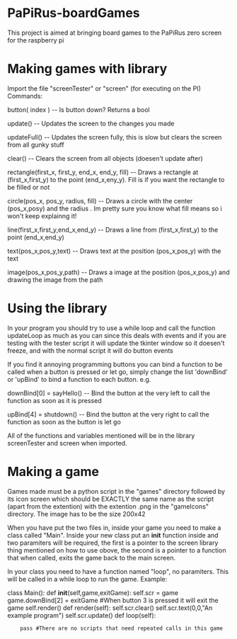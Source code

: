 # PaPiRus-boardGames
This project is aimed at bringing board games to the PaPiRus zero screen for the raspberry pi

# Making games with library

Import the file "screenTester" or "screen" (for executing on the PI)
Commands:

button( index ) -- Is button <index> down?
  Returns a bool

update() -- Updates the screen to the changes you made

updateFull() -- Updates the screen fully, this is slow but clears the screen from all gunky stuff

clear() -- Clears the screen from all objects (doesen't update after)

rectangle(first_x, first_y, end_x, end_y, fill) -- Draws a rectangle at (first_x,first_y) to the point (end_x,eny_y). Fill is if you want the rectangle to be filled or not

circle(pos_x, pos_y, radius, fill) -- Draws a circle with the center (pos_x,posy) and the radius <radius>. Im pretty sure you know what fill means so i won't keep explainng it!

line(first_x,first_y,end_x,end_y) -- Draws a line from (first_x,first_y) to the point (end_x,end_y)

text(pos_x,pos_y,text) -- Draws text at the position (pos_x,pos_y) with the text <text>

image(pos_x,pos_y,path) -- Draws a image at the position (pos_x,pos_y) and drawing the image from the path <path>

# Using the library

In your program you should try to use a while loop and call the function updateLoop as much as you can since this deals with events and if you are testing with the tester script it will update the tkinter window so it doesen't freeze, and with the normal script it will do button events

If you find it annoying programming buttons you can bind a function to be called when a button is pressed or let go, simply change the list 'downBind' or 'upBind' to bind a function to each button.
e.g.

  downBind[0] = sayHello() -- Bind the button at the very left to call the function as soon as it is pressed
  
  upBind[4] = shutdown() -- Bind the button at the very right to call the function as soon as the button is let go

All of the functions and variables mentioned will be in the library screenTester and screen when imported.

# Making a game

Games made must be a python script in the "games" directory followed by its icon screen which should be EXACTLY the same name as the script (apart from the extention) with the extention .png in the "gameIcons" directory.
The image has to be the size 200x42

When you have put the two files in, inside your game you need to make a class called "Main". Inside your new class put an __init__ function inside and two paramiters will be required, the first is a pointer to the screen library thing mentioned on how to use obove, the second is a pointer to a function that when called, exits the game back to the main screen.

In your class you need to have a function named "loop", no paramiters. This will be called in a while loop to run the game.
Example:

class Main():
	def __init__(self,game,exitGame):
		self.scr = game
		game.downBind[2] = exitGame #When button 3 is pressed it will exit the game
		self.render()
	def render(self):
		self.scr.clear()
		self.scr.text(0,0,"An example program")
		self.scr.update()
	def loop(self):

		pass #There are no scripts that need repeated calls in this game
